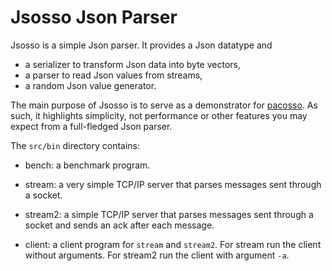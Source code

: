 # Jsosso Json Parser

Jsosso is a simple Json parser.
It provides a Json datatype and

- a serializer to transform Json data into byte vectors,
- a parser to read Json values from streams,
- a random Json value generator.

The main purpose of Jsosso is to serve as a demonstrator for [pacosso].
As such, it highlights simplicity, not performance
or other features you may expect from a full-fledged Json parser.

[pacosso]:  https://github.com/toschoo/pacosso

The `src/bin` directory contains:

- bench:
  a benchmark program.

- stream:
  a very simple TCP/IP server that parses messages sent through a socket.

- stream2:
  a simple TCP/IP server that parses messages sent through a socket
  and sends an ack after each message.

- client:
  a client program for `stream` and `stream2`.
  For stream run the client without arguments.
  For stream2 run the client with argument `-a`.

